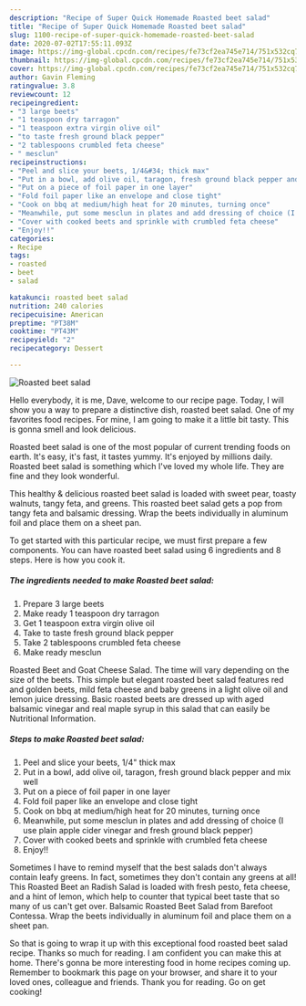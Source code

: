 ```yaml
---
description: "Recipe of Super Quick Homemade Roasted beet salad"
title: "Recipe of Super Quick Homemade Roasted beet salad"
slug: 1100-recipe-of-super-quick-homemade-roasted-beet-salad
date: 2020-07-02T17:55:11.093Z
image: https://img-global.cpcdn.com/recipes/fe73cf2ea745e714/751x532cq70/roasted-beet-salad-recipe-main-photo.jpg
thumbnail: https://img-global.cpcdn.com/recipes/fe73cf2ea745e714/751x532cq70/roasted-beet-salad-recipe-main-photo.jpg
cover: https://img-global.cpcdn.com/recipes/fe73cf2ea745e714/751x532cq70/roasted-beet-salad-recipe-main-photo.jpg
author: Gavin Fleming
ratingvalue: 3.8
reviewcount: 12
recipeingredient:
- "3 large beets"
- "1 teaspoon dry tarragon"
- "1 teaspoon extra virgin olive oil"
- "to taste fresh ground black pepper"
- "2 tablespoons crumbled feta cheese"
- " mesclun"
recipeinstructions:
- "Peel and slice your beets, 1/4&#34; thick max"
- "Put in a bowl, add olive oil, taragon, fresh ground black pepper and mix well"
- "Put on a piece of foil paper in one layer"
- "Fold foil paper like an envelope and close tight"
- "Cook on bbq at medium/high heat for 20 minutes, turning once"
- "Meanwhile, put some mesclun in plates and add dressing of choice (I use plain apple cider vinegar and fresh ground black pepper)"
- "Cover with cooked beets and sprinkle with crumbled feta cheese"
- "Enjoy!!"
categories:
- Recipe
tags:
- roasted
- beet
- salad

katakunci: roasted beet salad 
nutrition: 240 calories
recipecuisine: American
preptime: "PT38M"
cooktime: "PT43M"
recipeyield: "2"
recipecategory: Dessert

---
```



![Roasted beet salad](https://img-global.cpcdn.com/recipes/fe73cf2ea745e714/751x532cq70/roasted-beet-salad-recipe-main-photo.jpg)

Hello everybody, it is me, Dave, welcome to our recipe page. Today, I will show you a way to prepare a distinctive dish, roasted beet salad. One of my favorites food recipes. For mine, I am going to make it a little bit tasty. This is gonna smell and look delicious.

Roasted beet salad is one of the most popular of current trending foods on earth. It's easy, it's fast, it tastes yummy. It's enjoyed by millions daily. Roasted beet salad is something which I've loved my whole life. They are fine and they look wonderful.

This healthy &amp; delicious roasted beet salad is loaded with sweet pear, toasty walnuts, tangy feta, and greens. This roasted beet salad gets a pop from tangy feta and balsamic dressing. Wrap the beets individually in aluminum foil and place them on a sheet pan.


To get started with this particular recipe, we must first prepare a few components. You can have roasted beet salad using 6 ingredients and 8 steps. Here is how you cook it.

<!--inarticleads1-->

##### The ingredients needed to make Roasted beet salad:

1. Prepare 3 large beets
1. Make ready 1 teaspoon dry tarragon
1. Get 1 teaspoon extra virgin olive oil
1. Take to taste fresh ground black pepper
1. Take 2 tablespoons crumbled feta cheese
1. Make ready  mesclun


Roasted Beet and Goat Cheese Salad. The time will vary depending on the size of the beets. This simple but elegant roasted beet salad features red and golden beets, mild feta cheese and baby greens in a light olive oil and lemon juice dressing. Basic roasted beets are dressed up with aged balsamic vinegar and real maple syrup in this salad that can easily be Nutritional Information. 

<!--inarticleads2-->

##### Steps to make Roasted beet salad:

1. Peel and slice your beets, 1/4&#34; thick max
1. Put in a bowl, add olive oil, taragon, fresh ground black pepper and mix well
1. Put on a piece of foil paper in one layer
1. Fold foil paper like an envelope and close tight
1. Cook on bbq at medium/high heat for 20 minutes, turning once
1. Meanwhile, put some mesclun in plates and add dressing of choice (I use plain apple cider vinegar and fresh ground black pepper)
1. Cover with cooked beets and sprinkle with crumbled feta cheese
1. Enjoy!!


Sometimes I have to remind myself that the best salads don&#39;t always contain leafy greens. In fact, sometimes they don&#39;t contain any greens at all! This Roasted Beet an Radish Salad is loaded with fresh pesto, feta cheese, and a hint of lemon, which help to counter that typical beet taste that so many of us can&#39;t get over. Balsamic Roasted Beet Salad from Barefoot Contessa. Wrap the beets individually in aluminum foil and place them on a sheet pan. 

So that is going to wrap it up with this exceptional food roasted beet salad recipe. Thanks so much for reading. I am confident you can make this at home. There's gonna be more interesting food in home recipes coming up. Remember to bookmark this page on your browser, and share it to your loved ones, colleague and friends. Thank you for reading. Go on get cooking!
